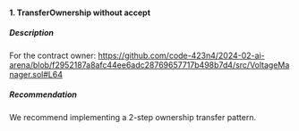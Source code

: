 #### 1. TransferOwnership without accept

##### Description
For the contract owner:
https://github.com/code-423n4/2024-02-ai-arena/blob/f2952187a8afc44ee6adc28769657717b498b7d4/src/VoltageManager.sol#L64

##### Recommendation
We recommend implementing a 2-step ownership transfer pattern.